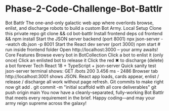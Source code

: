 # Phase-2-Code-Challenge-Bot-Battlr
Bot Battlr
The one-and-only galactic web app where overlords browse, enlist, and discharge robots to build a custom Bot Army.
Local Setup
Clone this private repo
git clone <your-ssh-url> && cd bot-battlr
Install frontend deps
cd frontend && npm install
Start the JSON server backend (port 8001)
npx json-server --watch db.json -p 8001
Start the React dev server (port 3000)
npm start   # run inside frontend folder
Open http://localhost:3000 – your army awaits!
Core Features
Browse every bot in BotCollection
Click a bot to enlist it (only once)
Click an enlisted bot to release it
Click the red ✖ to discharge (delete) a bot forever
Tech
React 18 + TypeScript + json-server
Quick sanity test
json-server terminal shows:
GET /bots 200 3.456 ms - 2486
Browser tab http://localhost:3001 shows JSON.
React app loads, cards appear, enlist / release / discharge all work without page refresh.
Git commits to make right now
git add .
git commit -m "initial scaffold with all core deliverables"
git push origin main
You now have a cleanly-separated, fully-working Bot Battlr that meets every requirement in the brief.
Happy coding—and may your army reign supreme across the galaxy!
